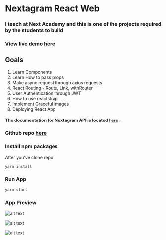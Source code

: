 # Nextagram React Web

### I teach at Next Academy and this is one of the projects required by the students to build

### View live demo [here](https://nextagram-react-web.netlify.com/)

## Goals
1) Learn Components
2) Learn How to pass props
3) Make async request through axios requests
4) React Routing - Route, Link, withRouter
5) User Authentication through JWT
6) How to use reactstrap
7) Implement Graceful Images
8) Deploying React App

#### The documentation for Nextagram API is located [here](https://documenter.getpostman.com/view/2792518/RzZ6HLBy) :

### Github repo [here](https://nextagram-react-web.netlify.com/)

### Install npm packages

After you've clone repo

```sh
yarn install
```

### Run App

```sh
yarn start
```
### App Preview

![alt text](https://i.imgur.com/gSnRy1X.png)

![alt text](https://i.imgur.com/MBsCaixr.png)

![alt text](https://i.imgur.com/sngLV5i.png)